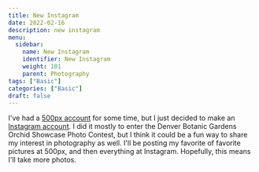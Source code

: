```yaml
---
title: New Instagram
date: 2022-02-16
description: new instagram
menu:
  sidebar:
    name: New Instagram
    identifier: New Instagram
    weight: 101
    parent: Photography
tags: ["Basic"]
categories: ["Basic"]
draft: false
---
```

I've had a [500px account](https://500px.com/p/hughesjmb?view=photos) for some time, but I just decided to make
an [Instagram account](https://www.instagram.com/hughes.jmb/). I did it mostly to enter the Denver Botanic Gardens
Orchid Showcase Photo Contest, but I think it could be a fun way to share my interest in photography as well. I'll
be posting my favorite of favorite pictures at 500px, and then everything at Instagram. Hopefully, this means I'll take
more photos.
